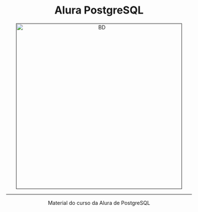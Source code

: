 <h1 align="center">Alura PostgreSQL</h1>

<div align="center">
  <a href=""><img src="https://res.cloudinary.com/practicaldev/image/fetch/s--twVcwT-B--/c_imagga_scale,f_auto,fl_progressive,h_900,q_auto,w_1600/https://dev-to-uploads.s3.amazonaws.com/i/kbjzeples71613068b1i.jpg" height="450" weight="200" alt="BD" border="0"></a>
</div><hr>

<div align="center">
    <p>Material do curso da Alura de PostgreSQL</p>
</div>

